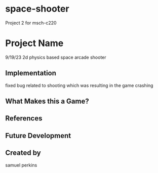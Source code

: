 # space-shooter
Project 2 for msch-c220
# Project Name
 9/19/23
2d physics based space arcade shooter 

## Implementation
fixed bug related to shooting which was resulting in the game crashing 
## What Makes this a Game?

## References

## Future Development

## Created by
samuel perkins
